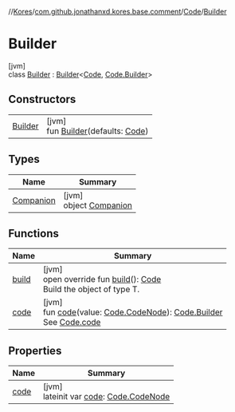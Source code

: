 //[Kores](../../../../index.md)/[com.github.jonathanxd.kores.base.comment](../../index.md)/[Code](../index.md)/[Builder](index.md)

# Builder

[jvm]\
class [Builder](index.md) : [Builder](../../../com.github.jonathanxd.kores.builder/-builder/index.md)<[Code](../index.md), [Code.Builder](index.md)>

## Constructors

| | |
|---|---|
| [Builder](-builder.md) | [jvm]<br>fun [Builder](-builder.md)(defaults: [Code](../index.md)) |

## Types

| Name | Summary |
|---|---|
| [Companion](-companion/index.md) | [jvm]<br>object [Companion](-companion/index.md) |

## Functions

| Name | Summary |
|---|---|
| [build](build.md) | [jvm]<br>open override fun [build](build.md)(): [Code](../index.md)<br>Build the object of type T. |
| [code](code.md) | [jvm]<br>fun [code](code.md)(value: [Code.CodeNode](../-code-node/index.md)): [Code.Builder](index.md)<br>See [Code.code](../code.md) |

## Properties

| Name | Summary |
|---|---|
| [code](code.md) | [jvm]<br>lateinit var [code](code.md): [Code.CodeNode](../-code-node/index.md) |
